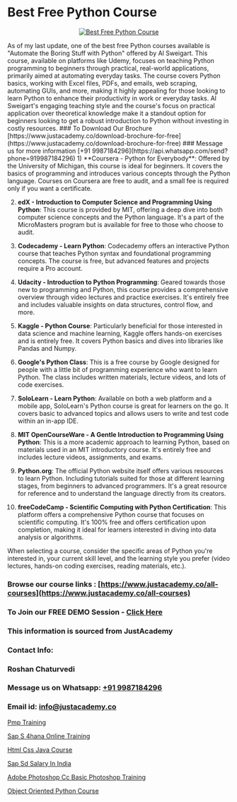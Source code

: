 # Best Free Python Course

<p align="center">
  <a href="https://justacademy.co/course-detail/python-training">
    <img src="https://justacademy.co/storage2/course_image/1709713400_course_image.webp" alt="Best Free Python Course">
  </a>
</p>
As of my last update, one of the best free Python courses available is "Automate the Boring Stuff with Python" offered by Al Sweigart. This course, available on platforms like Udemy, focuses on teaching Python programming to beginners through practical, real-world applications, primarily aimed at automating everyday tasks. The course covers Python basics, working with Excel files, PDFs, and emails, web scraping, automating GUIs, and more, making it highly appealing for those looking to learn Python to enhance their productivity in work or everyday tasks. Al Sweigart's engaging teaching style and the course's focus on practical application over theoretical knowledge make it a standout option for beginners looking to get a robust introduction to Python without investing in costly resources.
### To Download Our Brochure [https://www.justacademy.co/download-brochure-for-free](https://www.justacademy.co/download-brochure-for-free)
### Message us for more information [+91 9987184296](https://api.whatsapp.com/send?phone=919987184296)
1) **Coursera - Python for Everybody**: Offered by the University of Michigan, this course is ideal for beginners. It covers the basics of programming and introduces various concepts through the Python language. Courses on Coursera are free to audit, and a small fee is required only if you want a certificate.

2) **edX - Introduction to Computer Science and Programming Using Python**: This course is provided by MIT, offering a deep dive into both computer science concepts and the Python language. It's a part of the MicroMasters program but is available for free to those who choose to audit.

3) **Codecademy - Learn Python**: Codecademy offers an interactive Python course that teaches Python syntax and foundational programming concepts. The course is free, but advanced features and projects require a Pro account.

4) **Udacity - Introduction to Python Programming**: Geared towards those new to programming and Python, this course provides a comprehensive overview through video lectures and practice exercises. It's entirely free and includes valuable insights on data structures, control flow, and more.

5) **Kaggle - Python Course**: Particularly beneficial for those interested in data science and machine learning, Kaggle offers hands-on exercises and is entirely free. It covers Python basics and dives into libraries like Pandas and Numpy.

6) **Google's Python Class**: This is a free course by Google designed for people with a little bit of programming experience who want to learn Python. The class includes written materials, lecture videos, and lots of code exercises.

7) **SoloLearn - Learn Python**: Available on both a web platform and a mobile app, SoloLearn's Python course is great for learners on the go. It covers basic to advanced topics and allows users to write and test code within an in-app IDE.

8) **MIT OpenCourseWare - A Gentle Introduction to Programming Using Python**: This is a more academic approach to learning Python, based on materials used in an MIT introductory course. It's entirely free and includes lecture videos, assignments, and exams.

9) **Python.org**: The official Python website itself offers various resources to learn Python. Including tutorials suited for those at different learning stages, from beginners to advanced programmers. It's a great resource for reference and to understand the language directly from its creators.

10) **freeCodeCamp - Scientific Computing with Python Certification**: This platform offers a comprehensive Python course that focuses on scientific computing. It's 100% free and offers certification upon completion, making it ideal for learners interested in diving into data analysis or algorithms.

When selecting a course, consider the specific areas of Python you're interested in, your current skill level, and the learning style you prefer (video lectures, hands-on coding exercises, reading materials, etc.).

### Browse our course links : [https://www.justacademy.co/all-courses](https://www.justacademy.co/all-courses) 
### To Join our FREE DEMO Session - [Click Here](https://www.justacademy.co/register-for-course-demo)


### This information is sourced from JustAcademy
### Contact Info:
### Roshan Chaturvedi
### Message us on Whatsapp: [+91 9987184296](https://api.whatsapp.com/send?phone=919987184296)
### Email id: [info@justacademy.co](mailto:info@justacademy.co)
                
[Pmp Training](https://www.linkedin.com/pulse/pmp-training-justacademy-hyderabad-fojuc?trackingId=elmvylQ%2BXz8VJYsBgNS29w%3D%3D&lipi=urn%3Ali%3Apage%3Ad_flagship3_company_admin%3BHOARzOn6RjSLHiGUJj0uqA%3D%3D)

[Sap S 4hana Online Training](https://www.linkedin.com/pulse/sap-4hana-online-training-software-training-sunnyvale-g62xc/)

[Html Css Java Course](https://medium.com/@mistersumit961/html-css-java-course-efccda1e4ca1)

[Sap Sd Salary In India](https://medium.com/@namusn/sap-sd-salary-in-india-fe497ab0e879)

[Adobe Photoshop Cc Basic Photoshop Training](https://justacademyin.github.io/justacademy/adobe-photoshop-cc-basic-photoshop-training)

[Object Oriented Python Course](https://justacademyin.github.io/justacademy/object-oriented-python-course)

